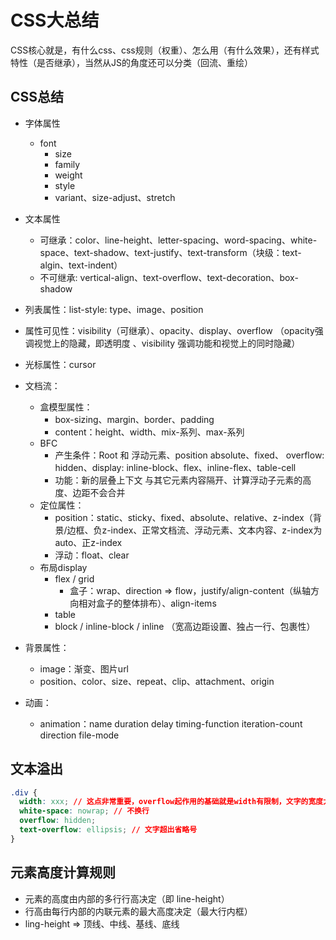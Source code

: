# CSS大总结
CSS核心就是，有什么css、css规则（权重）、怎么用（有什么效果），还有样式特性（是否继承），当然从JS的角度还可以分类（回流、重绘）

## CSS总结

- 字体属性
  - font
    - size
    - family
    - weight
    - style
    - variant、size-adjust、stretch

- 文本属性
  - 可继承：color、line-height、letter-spacing、word-spacing、white-space、text-shadow、text-justify、text-transform（块级：text-algin、text-indent）
  - 不可继承: vertical-align、text-overflow、text-decoration、box-shadow

- 列表属性：list-style: type、image、position

- 属性可见性：visibility（可继承）、opacity、display、overflow （opacity强调视觉上的隐藏，即透明度 、visibility 强调功能和视觉上的同时隐藏）

- 光标属性：cursor

- 文档流：
  - 盒模型属性：
    - box-sizing、margin、border、padding
    - content：height、width、mix-系列、max-系列
  - BFC
    - 产生条件：Root 和 浮动元素、position absolute、fixed、 overflow: hidden、display: inline-block、flex、inline-flex、table-cell
    - 功能：新的层叠上下文 与其它元素内容隔开、计算浮动子元素的高度、边距不会合并
  - 定位属性：
    - position：static、sticky、fixed、absolute、relative、z-index（背景/边框、负z-index、正常文档流、浮动元素、文本内容、z-index为auto、正z-index
    - 浮动：float、clear
  - 布局display
    - flex / grid
      - 盒子：wrap、direction => flow，justify/align-content（纵轴方向相对盒子的整体排布）、align-items
    - table
    - block / inline-block / inline （宽高边距设置、独占一行、包裹性）

- 背景属性：
    - image：渐变、图片url
    - position、color、size、repeat、clip、attachment、origin

- 动画：
  - animation：name duration delay timing-function iteration-count direction file-mode


## 文本溢出
```css
.div {
  width: xxx; // 这点非常重要，overflow起作用的基础就是width有限制，文字的宽度大于父亲的100%
  white-space: nowrap; // 不换行
  overflow: hidden;
  text-overflow: ellipsis; // 文字超出省略号
}
```

## 元素高度计算规则
- 元素的高度由内部的多行行高决定（即 line-height）
- 行高由每行内部的内联元素的最大高度决定（最大行内框）
- ling-height => 顶线、中线、基线、底线